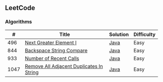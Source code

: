 ## LeetCode

### Algorithms

| # | Title | Solution | Difficulty |
|---| ----- | -------- | ---------- |
|496|[Next Greater Element I](https://leetcode.com/problems/next-greater-element-i/)|[Java](https://github.com/CloneableX/leetcode/tree/master/algorithms/java/src/stack/nextGreaterElementI)|Easy|
|844|[Backspace String Compare](https://leetcode.com/problems/backspace-string-compare/)|[Java](https://github.com/CloneableX/leetcode/tree/master/algorithms/java/src/stack/backspaceStringCompare)|Easy|
|933|[Number of Recent Calls](https://leetcode.com/problems/number-of-recent-calls/)|[Java](https://github.com/CloneableX/leetcode/tree/master/algorithms/java/src/queue/numberOfRecentCalls)|Easy|
|1047|[Remove All Adjacent Duplicates In String](https://leetcode.com/problems/remove-all-adjacent-duplicates-in-string/)|[Java](https://github.com/CloneableX/leetcode/tree/master/algorithms/java/src/stack/removeAllAdjacentDuplicatesInString)|Easy|
